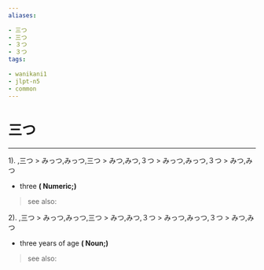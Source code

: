 ```yaml
---
aliases:
    
- 三つ
- 三つ
- ３つ
- ３つ
tags:
    
- wanikani1
- jlpt-n5
- common
---
```


# 三つ
---
1).
,三つ > みっつ,みっつ,三つ > みつ,みつ,３つ > みっつ,みっつ,３つ > みつ,みつ

- three
**( Numeric;)**
> see also: 
            
2).
,三つ > みっつ,みっつ,三つ > みつ,みつ,３つ > みっつ,みっつ,３つ > みつ,みつ

- three years of age
**( Noun;)**
> see also: 
            